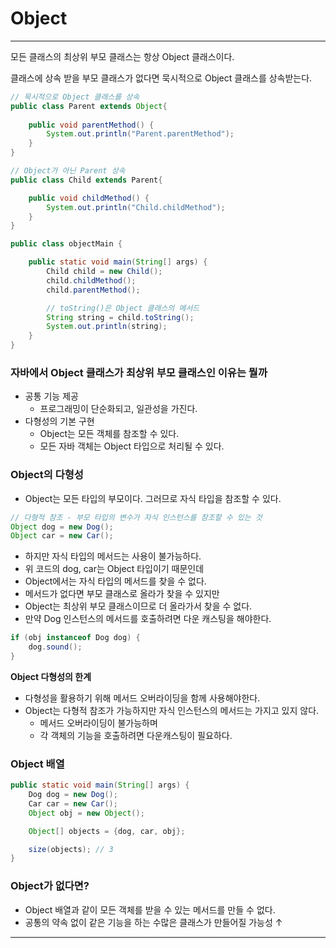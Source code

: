 # Object

---

모든 클래스의 최상위 부모 클래스는 항상 Object 클래스이다.

클래스에 상속 받을 부모 클래스가 없다면 묵시적으로 Object 클래스를 상속받는다.
```java
// 묵시적으로 Object 클래스를 상속
public class Parent extends Object{
    
    public void parentMethod() {
        System.out.println("Parent.parentMethod");
    }
}

// Object가 아닌 Parent 상속
public class Child extends Parent{

    public void childMethod() {
        System.out.println("Child.childMethod");
    }
}

public class objectMain {

    public static void main(String[] args) {
        Child child = new Child();
        child.childMethod();
        child.parentMethod();

        // toString()은 Object 클래스의 메서드
        String string = child.toString();
        System.out.println(string);
    }
}
```

### 자바에서 Object 클래스가 최상위 부모 클래스인 이유는 뭘까
- 공통 기능 제공
  - 프로그래밍이 단순화되고, 일관성을 가진다.
- 다형성의 기본 구현
  - Object는 모든 객체를 참조할 수 있다.
  - 모든 자바 객체는 Object 타입으로 처리될 수 있다.

### Object의 다형성
- Object는 모든 타입의 부모이다. 그러므로 자식 타입을 참조할 수 있다.
```java
// 다형적 참조 - 부모 타입의 변수가 자식 인스턴스를 참조할 수 있는 것
Object dog = new Dog();
Object car = new Car();
```
- 하지만 자식 타입의 메서드는 사용이 불가능하다.
- 위 코드의 dog, car는 Object 타입이기 때문인데
- Object에서는 자식 타입의 메서드를 찾을 수 없다.
- 메서드가 없다면 부모 클래스로 올라가 찾을 수 있지만
- Object는 최상위 부모 클래스이므로 더 올라가서 찾을 수 없다.
- 만약 Dog 인스턴스의 메서드를 호출하려면 다운 캐스팅을 해야한다.
```java
if (obj instanceof Dog dog) {
    dog.sound();
}
```

**Object 다형성의 한계**
- 다형성을 활용하기 위해 메서드 오버라이딩을 함께 사용해야한다.
- Object는 다형적 참조가 가능하지만 자식 인스턴스의 메서드는 가지고 있지 않다.
  - 메서드 오버라이딩이 불가능하며
  - 각 객체의 기능을 호출하려면 다운캐스팅이 필요하다.

### Object 배열
```java
public static void main(String[] args) {
    Dog dog = new Dog();
    Car car = new Car();
    Object obj = new Object();

    Object[] objects = {dog, car, obj};

    size(objects); // 3
}
```

### Object가 없다면?
- Object 배열과 같이 모든 객체를 받을 수 있는 메서드를 만들 수 없다.
- 공통의 약속 없이 같은 기능을 하는 수많은 클래스가 만들어질 가능성 ↑

---
